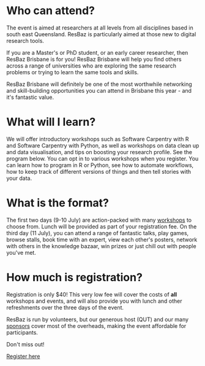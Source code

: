 # Who can attend?

The event is aimed at researchers at all levels from all disciplines based in south east Queensland. ResBaz is particularly aimed at those new to digital research tools.

If you are a Master's or PhD student, or an early career researcher, then ResBaz Brisbane is for you! ResBaz Brisbane will help you find others across a range of universities who are exploring the same research problems or trying to learn the same tools and skills. 

ResBaz Brisbane will definitely be one of the most worthwhile networking and skill-building opportunities you can attend in Brisbane this year - and it's fantastic value.  

# What will I learn?

We will offer introductory workshops such as Software Carpentry with R and Software Carpentry with Python, as well as workshops on data clean up and data visualisation, and tips on boosting your research profile. See the program below. You can opt in to various workshops when you register. You can learn how to program in R or Python, see how to automate workflows, how to keep track of different versions of things and then tell stories with your data.

# What is the format?

The first two days (9-10 July) are action-packed with many [workshops](https://resbaz.github.io/resbaz2019/brisbane/#classes) to choose from. Lunch will be provided as part of your registration fee. On the third day (11 July), you can attend a range of fantastic talks, play games, browse stalls, book time with an expert, view each other's posters, network with others in the knowledge bazaar, win prizes or just chill out with people you've met.

# How much is registration?

Registration is only $40! This very low fee will cover the costs of **all** workshops and events, and will also provide you with lunch and other refreshments over the three days of the event. 

ResBaz is run by volunteers, but our generous host (QUT) and our many [sponsors](https://resbaz.github.io/resbaz2019/brisbane/#sponsors) cover most of the overheads, making the event affordable for participants. 

Don't miss out!

[Register here](https://pay.qut.edu.au/ConferencesandEvents/booking?UDS_ACTION_DATA=YFkhdEMzX3FOUyQLQEJDcShWQnRNXDEbWzI2LXY1UkR8NV9c)

